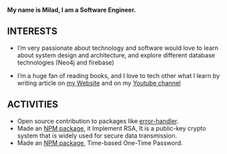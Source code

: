 **My name is Milad, I am a Software Engineer.**

## INTERESTS
- I’m very passionate about technology and software would love to learn about system design and architecture, and explore
different database technologies (Neo4j and firebase)

- I’m a huge fan of reading books, and I love to tech other what I learn by writing article on [my Website](https://milad-ezzat.vercel.app/) and on my [Youtube channel](https://www.youtube.com/channel/UCewDJdWsup1lIgiV8v7dNnQ)


## ACTIVITIES
- Open source contribution to packages like [error-handler](https://miladezzat.github.io/error-handler-e2).
- Made an [NPM package](https://miladezzat.github.io/encrypt-rsa), it Implement RSA, It is a public-key crypto system that is widely used for secure data transmission.
- Made an [NPM package](https://www.npmjs.com/package/gen-totp), Time-based One-Time Password.